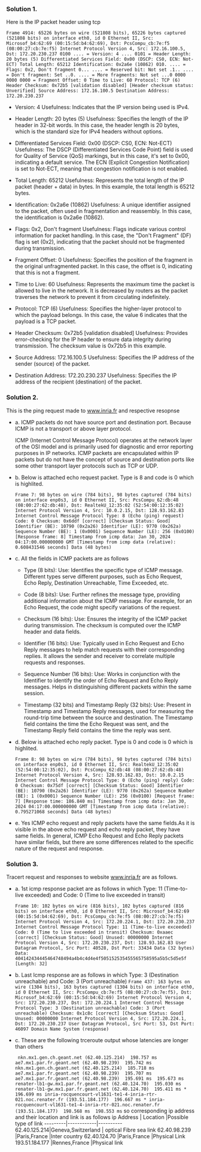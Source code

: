 ### Solution 1.
Here is the IP packet header using tcp 

`Frame 4914: 65226 bytes on wire (521808 bits), 65226 bytes captured (521808 bits) on interface eth0, id 0
Ethernet II, Src: Microsof_b4:62:69 (00:15:5d:b4:62:69), Dst: PcsCompu_cb:7e:f5 (08:00:27:cb:7e:f5)
Internet Protocol Version 4, Src: 172.16.100.5, Dst: 172.20.230.237
    0100 .... = Version: 4
    .... 0101 = Header Length: 20 bytes (5)
    Differentiated Services Field: 0x00 (DSCP: CS0, ECN: Not-ECT)
    Total Length: 65212
    Identification: 0x2a6e (10862)
    010. .... = Flags: 0x2, Don't fragment
        0... .... = Reserved bit: Not set
        .1.. .... = Don't fragment: Set
        ..0. .... = More fragments: Not set
    ...0 0000 0000 0000 = Fragment Offset: 0
    Time to Live: 60
    Protocol: TCP (6)
    Header Checksum: 0x72b5 [validation disabled]
    [Header checksum status: Unverified]
    Source Address: 172.16.100.5
    Destination Address: 172.20.230.237
`
  - Version: 4
        Usefulness: Indicates that the IP version being used is IPv4.
  - Header Length: 20 bytes (5)
        Usefulness: Specifies the length of the IP header in 32-bit words. In this case, the header length is 20 bytes, which is the standard size for IPv4 headers without options.

  - Differentiated Services Field: 0x00 (DSCP: CS0, ECN: Not-ECT)
        Usefulness: The DSCP (Differentiated Services Code Point) field is used for Quality of Service (QoS) markings, but in this case, it's set to 0x00, indicating a default service. The ECN (Explicit Congestion Notification) is set to Not-ECT, meaning that congestion notification is not enabled.

  - Total Length: 65212
        Usefulness: Represents the total length of the IP packet (header + data) in bytes. In this example, the total length is 65212 bytes.

  - Identification: 0x2a6e (10862)
        Usefulness: A unique identifier assigned to the packet, often used in fragmentation and reassembly. In this case, the identification is 0x2a6e (10862).

  - Flags: 0x2, Don't fragment
        Usefulness: Flags indicate various control information for packet handling. In this case, the "Don't Fragment" (DF) flag is set (0x2), indicating that the packet should not be fragmented during transmission.

  - Fragment Offset: 0
        Usefulness: Specifies the position of the fragment in the original unfragmented packet. In this case, the offset is 0, indicating that this is not a fragment.

  - Time to Live: 60
        Usefulness: Represents the maximum time the packet is allowed to live in the network. It is decreased by routers as the packet traverses the network to prevent it from circulating indefinitely.

  - Protocol: TCP (6)
        Usefulness: Specifies the higher-layer protocol to which the payload belongs. In this case, the value 6 indicates that the payload is a TCP packet.

  - Header Checksum: 0x72b5 [validation disabled]
        Usefulness: Provides error-checking for the IP header to ensure data integrity during transmission. The checksum value is 0x72b5 in this example.

  - Source Address: 172.16.100.5
        Usefulness: Specifies the IP address of the sender (source) of the packet.

  - Destination Address: 172.20.230.237
        Usefulness: Specifies the IP address of the recipient (destination) of the packet.
        

### Solution 2.
This is the ping request made to www.inria.fr and respective resopnse
  - a. ICMP packets do not have source port and destination port. Because ICMP is not a transport or above layer protocol.
    
    ICMP (Internet Control Message Protocol) operates at the network layer of the OSI model and is primarily used for diagnostic and error reporting purposes in IP networks.         ICMP packets are encapsulated within IP packets but do not have the concept of source and destination ports like some other transport layer protocols such as TCP or UDP.
  - b. Below is attached echo request packet. Type is 8 and code is 0 which is highlited.

    ``Frame 7: 98 bytes on wire (784 bits), 98 bytes captured (784 bits) on interface enp0s3, id 0
Ethernet II, Src: PcsCompu_62:db:48 (08:00:27:62:db:48), Dst: RealtekU_12:35:02 (52:54:00:12:35:02)
Internet Protocol Version 4, Src: 10.0.2.15, Dst: 128.93.162.83
Internet Control Message Protocol
    Type: 8 (Echo (ping) request)
    Code: 0
    Checksum: 0x6ddf [correct]
    [Checksum Status: Good]
    Identifier (BE): 10790 (0x2a26)
    Identifier (LE): 9770 (0x262a)
    Sequence Number (BE): 1 (0x0001)
    Sequence Number (LE): 256 (0x0100)
    [Response frame: 8]
    Timestamp from icmp data: Jan 30, 2024 04:17:00.000000000 GMT
    [Timestamp from icmp data (relative): 0.608431546 seconds]
    Data (48 bytes)``

  - c. All the fields in ICMP packets are as follows
    - Type (8 bits):
        Use: Identifies the specific type of ICMP message. Different types serve different purposes, such as Echo Request, Echo Reply, Destination Unreachable, Time Exceeded, etc.
    - Code (8 bits):
        Use: Further refines the message type, providing additional information about the ICMP message. For example, for an Echo Request, the code might specify variations of the request.
    - Checksum (16 bits):
        Use: Ensures the integrity of the ICMP packet during transmission. The checksum is computed over the ICMP header and data fields.

    - Identifier (16 bits):
        Use: Typically used in Echo Request and Echo Reply messages to help match requests with their corresponding replies. It allows the sender and receiver to correlate multiple requests and responses.
    - Sequence Number (16 bits):
        Use: Works in conjunction with the Identifier to identify the order of Echo Request and Echo Reply messages. Helps in distinguishing different packets within the same session.
    - Timestamp (32 bits) and Timestamp Reply (32 bits):
        Use: Present in Timestamp and Timestamp Reply messages, used for measuring the round-trip time between the source and destination. The Timestamp field contains the time the Echo Request was sent, and the Timestamp Reply field contains the time the reply was sent.
  - d. Below is attached echo reply packet. Type is 0 and code is 0 which is highlited.

    `Frame 8: 98 bytes on wire (784 bits), 98 bytes captured (784 bits) on interface enp0s3, id 0
Ethernet II, Src: RealtekU_12:35:02 (52:54:00:12:35:02), Dst: PcsCompu_62:db:48 (08:00:27:62:db:48)
Internet Protocol Version 4, Src: 128.93.162.83, Dst: 10.0.2.15
Internet Control Message Protocol
    Type: 0 (Echo (ping) reply)
    Code: 0
    Checksum: 0x75df [correct]
    [Checksum Status: Good]
    Identifier (BE): 10790 (0x2a26)
    Identifier (LE): 9770 (0x262a)
    Sequence Number (BE): 1 (0x0001)
    Sequence Number (LE): 256 (0x0100)
    [Request frame: 7]
    [Response time: 186.840 ms]
    Timestamp from icmp data: Jan 30, 2024 04:17:00.000000000 GMT
    [Timestamp from icmp data (relative): 0.795271068 seconds]
    Data (48 bytes)
`
  - e. Yes ICMP echo request and reply packets have the same fields.As it is visible in the above echo request and echo reply packet, they have same fields.
      In general, ICMP Echo Request and Echo Reply packets have similar fields, but there are some differences related to the specific nature of the request and response.
### Solution 3.
Tracert request and responses to website www.inria.fr are as follows.
  - a. 1st icmp response packet are as follows in which Type: 11 (Time-to-live exceeded) and Code: 0 (Time to live exceeded in transit)
    
    `Frame 10: 102 bytes on wire (816 bits), 102 bytes captured (816 bits) on interface eth0, id 0
Ethernet II, Src: Microsof_b4:62:69 (00:15:5d:b4:62:69), Dst: PcsCompu_cb:7e:f5 (08:00:27:cb:7e:f5)
Internet Protocol Version 4, Src: 172.20.224.1, Dst: 172.20.230.237
Internet Control Message Protocol
    Type: 11 (Time-to-live exceeded)
    Code: 0 (Time to live exceeded in transit)
    Checksum: 0xaaec [correct]
    [Checksum Status: Good]
    Unused: 00000000
    Internet Protocol Version 4, Src: 172.20.230.237, Dst: 128.93.162.83
    User Datagram Protocol, Src Port: 40528, Dst Port: 33434
Data (32 bytes)
    Data: 404142434445464748494a4b4c4d4e4f505152535455565758595a5b5c5d5e5f
    [Length: 32]
`
  - b. Last Icmp response are as follows in which Type: 3 (Destination unreachable) and Code: 3 (Port unreachable)
    `Frame 437: 163 bytes on wire (1304 bits), 163 bytes captured (1304 bits) on interface eth0, id 0
Ethernet II, Src: PcsCompu_cb:7e:f5 (08:00:27:cb:7e:f5), Dst: Microsof_b4:62:69 (00:15:5d:b4:62:69)
Internet Protocol Version 4, Src: 172.20.230.237, Dst: 172.20.224.1
Internet Control Message Protocol
    Type: 3 (Destination unreachable)
    Code: 3 (Port unreachable)
    Checksum: 0x1c8c [correct]
    [Checksum Status: Good]
    Unused: 00000000
    Internet Protocol Version 4, Src: 172.20.224.1, Dst: 172.20.230.237
    User Datagram Protocol, Src Port: 53, Dst Port: 46097
Domain Name System (response)
`
  - c. These are the following trceroute output whose latencies are longer than others
    
    `` nkn.mx1.gen.ch.geant.net (62.40.125.214)  198.757 ms 
    ae7.mx1.par.fr.geant.net (62.40.98.239)  195.742 ms
    nkn.mx1.gen.ch.geant.net (62.40.125.214)  185.718 ms
    ae7.mx1.par.fr.geant.net (62.40.98.239)  195.707 ms
    ae7.mx1.par.fr.geant.net (62.40.98.239)  195.691 ms  195.673 ms
    renater-lb1-gw.mx1.par.fr.geant.net (62.40.124.70)  195.030 ms
   renater-lb1-gw.mx1.par.fr.geant.net (62.40.124.70)  195.411 ms *  196.699 ms
   inria-rocquencourt-vl1631-te1-4-inria-rtr-021.noc.renater.fr (193.51.184.177)  196.667 ms *
   inria-rocquencourt-vl1631-te1-4-inria-rtr-021.noc.renater.fr (193.51.184.177)  198.568 ms  198.553 ms``
    so corresponding ip address and their location and link is as follows
    ip Address | Location |Possible type of link
    ---------|------------|----------
    62.40.125.214|Geneva,Switzerland | optical Fibre sea link
    62.40.98.239 |Paris,France |Inter country
    62.40.124.70 |Paris,France |Physical Link
    193.51.184.177 |Rennes,France |Physical link

